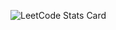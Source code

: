 ![LeetCode Stats Card](https://leetcard.jacoblin.cool/paviel_tarczylau?theme=light&font=Ubuntu%20Mono&ext=heatmap&show_rank=false)
